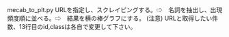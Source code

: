 mecab_to_plt.py
URLを指定し、スクレイピングする。⇨　名詞を抽出し、出現頻度順に並べる。⇨　結果を横の棒グラフにする。
(注意)
URLと取得したい件数、13行目のid,classは各自で変更して下さい。



